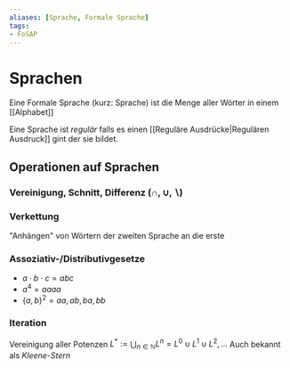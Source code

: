 ```yaml
---
aliases: [Sprache, Formale Sprache]
tags:
- FoSAP
---
```

# Sprachen
Eine Formale Sprache (kurz: Sprache) ist die Menge aller Wörter in einem [[Alphabet]]

Eine Sprache ist *regulär* falls es einen [[Reguläre Ausdrücke|Regulären Ausdruck]] gint der sie bildet.
## Operationen auf Sprachen
### Vereinigung, Schnitt, Differenz ($\cap,\cup,\backslash$)
### Verkettung 
"Anhängen"   von Wörtern der zweiten Sprache an die erste
### Assoziativ-/Distributivgesetze
- $a \cdot b \cdot c = abc$ 
- $a^4=aaaa$
- $\{a,b\}^{2}=aa,ab,ba,bb$
### Iteration
Vereinigung aller Potenzen
$\displaystyle L^{*}:=\bigcup_{n\in\mathbb{N}}L^{n}=L^{0} \cup L^{1} \cup L^{2},...$
Auch bekannt als *Kleene-Stern* 
